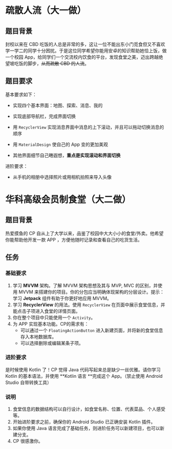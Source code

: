 # 疏散人流（大一做）



## 题目背景

封校以来在 CBD 吃饭的人总是非常的多，这让一位不能出东小门觅食但又不喜欢学一学二的同学十分困扰。于是这位同学希望你能用安卓的知识帮助她恰上饭，做一个校园 App，给同学们一个交流校内饮食的平台，发现食堂之美，迈出跨越绝望坡吃饭的脚步，~~从而疏散 CBD 的人流~~。



## 题目要求

基本要求如下：

* 实现四个基本界面：地图、探索、消息、我的
* 实现底部导航栏，完成界面切换

* 用 `RecyclerView` 实现消息界面中消息的上下滚动，并且可以拖动切换消息的顺序
* 用 `MaterialDesign` 使自己的 App 变的更加美观
* 其他界面细节自己~~瞎~~遐想，**重点是实现滚动和界面切换**

进阶要求：

* 从手机的相册中选择照片或用相机拍照来导入头像



# 华科高级会员制食堂（大二做）



## 题目背景

热爱摸鱼的 CP 自从上了大学以来，品鉴了校园中大大小小的食堂/外卖。他希望你能帮助他开发一款 APP ，方便他随时记录和查看自己的吃货生活。



## 任务

### 基础要求

1. 学习 **MVVM** 架构。了解 MVVM 架构思想及其与 MVP, MVC 的区别，并使用 MVVM 来搭建你的项目。你的分包应当明确体现架构的分层设计。提示：学习 **Jetpack** 组件有助于你更好地应用 MVVM。
2. 学习 **RecyclerView** 的用法。使用 `RecyclerView` 在页面中展示食堂信息，并能点击子项进入食堂的详情页面。
2. 你在整个项目中只能使用一个 `Activity`。
3. 为 APP 实现基本功能。CP的需求有：
   - 可以通过一个 `FloatingActionButton` 进入新建页面，并将新的食堂信息存入本地数据库。
   - 可以选择删除或编辑某条子项。

### 进阶要求

是时候使用 Kotlin 了！CP 觉得 Java 代码写起来总是缺少一丝优雅。请你学习 Kotlin 的基本语法，并使用 **Kotlin 语言 **完成这个 App。（禁止使用 Android Studio 自带转换工具）

### 说明

1. 食堂信息的数据结构可以自行设计，如食堂名称、位置、代表菜品、个人感受等。
2. 开始进阶要求之前，确保你的 Android Studio 已正确安装 Kotlin 插件。
4. 如果你使用 Java 语言完成了基础任务，则进阶任务可以新建项目，也可以新建分支。
5. CP 很感激你。
